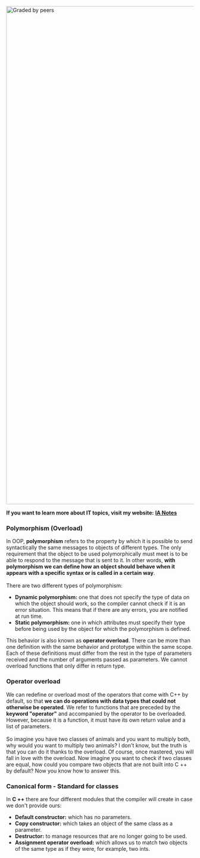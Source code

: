 <img width="1334" alt="Graded by peers" src="https://user-images.githubusercontent.com/74931024/140664551-cf185b3e-b4ea-4308-90f8-3263c2270087.png">

**If you want to learn more about IT topics, visit my website:** [**IA Notes**](https://ia-notes.com/)

### Polymorphism (Overload)
In OOP, **polymorphism** refers to the property by which it is possible to send syntactically the same messages to objects of different types. The only requirement that the object to be used polymorphically must meet is to be able to respond to the message that is sent to it. In other words, **with polymorphism we can define how an object should behave when it appears with a specific syntax or is called in a certain way**.<br>
<br>
There are two different types of polymorphism:
- **Dynamic polymorphism:** one that does not specify the type of data on which the object should work, so the compiler cannot check if it is an error situation. This means that if there are any errors, you are notified at run time.
- **Static polymorphism:** one in which attributes must specify their type before being used by the object for which the polymorphism is defined.

This behavior is also known as **operator overload**. There can be more than one definition with the same behavior and prototype within the same scope. Each of these definitions must differ from the rest in the type of parameters received and the number of arguments passed as parameters. We cannot overload functions that only differ in return type.

### Operator overload
We can redefine or overload most of the operators that come with C++ by default, so that **we can do operations with data types that could not otherwise be operated**. We refer to functions that are preceded by the **keyword "operator"** and accompanied by the operator to be overloaded. However, because it is a function, it must have its own return value and a list of parameters.<br><br>
So imagine you have two classes of animals and you want to multiply both, why would you want to multiply two animals? I don't know, but the truth is that you can do it thanks to the overload. Of course, once mastered, you will fall in love with the overload. Now imagine you want to check if two classes are equal, how could you compare two objects that are not built into C ++ by default? Now you know how to answer this.

### Canonical form - Standard for classes
In **C ++** there are four different modules that the compiler will create in case we don't provide ours:
- **Default constructor:** which has no parameters.
- **Copy constructor:** which takes an object of the same class as a parameter.
- **Destructor:** to manage resources that are no longer going to be used.
- **Assignment operator overload:** which allows us to match two objects of the same type as if they were, for example, two ints.

